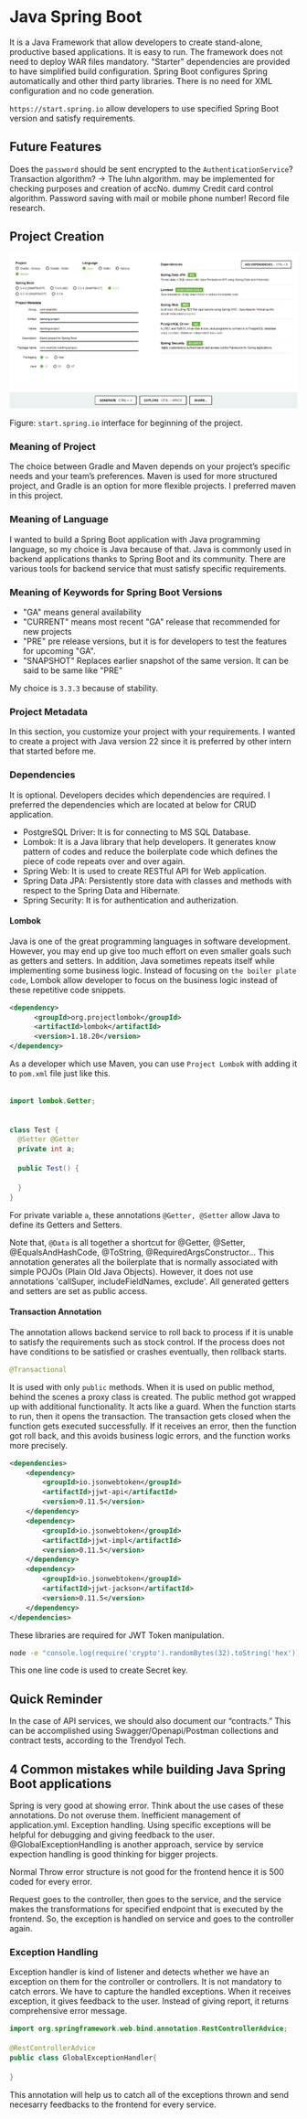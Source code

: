 # Java Spring Boot

It is a Java Framework that allow developers to create stand-alone, productive based applications. It is easy to run.
The framework does not need to deploy WAR files mandatory.
"Starter" dependencies are provided to have simplified build configuration.
Spring Boot configures Spring automatically and other third party libraries.
There is no need for XML configuration and no code generation.

`https://start.spring.io` allow developers to use specified Spring Boot version and satisfy requirements.

## Future Features
Does the `password` should be sent encrypted to the `AuthenticationService`?
Transaction algorithm? -> The luhn algorithm. may be implemented for checking purposes and creation of accNo.
dummy Credit card  control algorithm.
Password saving with mail or mobile phone number!
Record file research.

## Project Creation
![Project.png](readme_images%2FProject.png)

Figure: `start.spring.io` interface for beginning of the project.

### Meaning of Project
The choice between Gradle and Maven depends on your project’s specific needs and your team’s preferences.
Maven is used for more structured project, and Gradle is an option for more flexible projects. I preferred maven in this project.

### Meaning of Language
I wanted to build a Spring Boot application with Java programming language, so my choice is Java because of that.
Java is commonly used in backend applications thanks to Spring Boot and its community. There are various tools for
backend service that must satisfy specific requirements.


### Meaning of Keywords for Spring Boot Versions
- "GA" means general availability
- "CURRENT" means most recent "GA" release that recommended for new projects
- "PRE" pre release versions, but it is for developers to test the features for upcoming "GA".
- "SNAPSHOT" Replaces earlier snapshot of the same version. It can be said to be same like "PRE"

My choice is `3.3.3` because of stability.

### Project Metadata
In this section, you customize your project with your requirements. I wanted to create a project with Java version 22 since it is preferred by other intern that started before me.

### Dependencies
It is optional. Developers decides which dependencies are required. I preferred the dependencies which are located at below for CRUD application.

- PostgreSQL Driver: It is for connecting to MS SQL Database.
- Lombok: It is a Java library that help developers. It generates know pattern of codes and reduce the boilerplate code which defines the piece of code repeats over and over again.
- Spring Web: It is used to create RESTful API for Web application. 
- Spring Data JPA: Persistently store data with classes and methods with respect to the Spring Data and Hibernate.
- Spring Security: It is for authentication and autherization.
  
#### Lombok 
Java is one of the great programming languages in software development. However, you may end up give too much effort on even
smaller goals such as getters and setters. In addition, Java sometimes repeats itself while implementing some business logic. Instead of focusing on `the boiler plate code`, Lombok
allow developer to focus on the business logic instead of these repetitive code snippets.

```xml
<dependency>
      <groupId>org.projectlombok</groupId>
      <artifactId>lombok</artifactId>
      <version>1.18.20</version>
</dependency>
```

As a developer which use Maven, you can use `Project Lombok` with adding it to `pom.xml` file just like this.

```java

import lombok.Getter;


class Test {
  @Setter @Getter
  private int a;

  public Test() {

  }
}
```

For private variable `a`, these annotations `@Getter, @Setter` allow
Java to define its Getters and Setters.

Note that, `@Data` is all together a shortcut for @Getter, @Setter, @EqualsAndHashCode, @ToString, @RequiredArgsConstructor...
This annotation generates all the boilerplate that is normally associated with simple POJOs (Plain Old Java Objects).
However, it does not use annotations 'callSuper, includeFieldNames, exclude'. All generated getters and setters are set as public access.

#### Transaction Annotation
The annotation allows backend service to roll back to process if it is unable to satisfy the requirements such as
stock control. If the process does not have conditions to be satisfied or crashes eventually, then rollback starts.

```java
@Transactional
```

It is used with only `public` methods. When it is used on public method, behind the scenes a proxy class is created. The
public method got wrapped up with additional functionality. It acts like a guard. When the function starts to run,
then it opens the transaction. The transaction gets closed when the function gets executed successfully. If it receives an
error, then the function got roll back, and this avoids business logic errors, and the function works more precisely.

````xml
<dependencies>
    <dependency>
        <groupId>io.jsonwebtoken</groupId>
        <artifactId>jjwt-api</artifactId>
        <version>0.11.5</version>
    </dependency>
    <dependency>
        <groupId>io.jsonwebtoken</groupId>
        <artifactId>jjwt-impl</artifactId>
        <version>0.11.5</version>
    </dependency>
    <dependency>
        <groupId>io.jsonwebtoken</groupId>
        <artifactId>jjwt-jackson</artifactId>
        <version>0.11.5</version>
    </dependency>
</dependencies>
````
These libraries are required for JWT Token manipulation.


```bash
node -e "console.log(require('crypto').randomBytes(32).toString('hex'))"
```

This one line code is used to create Secret key.

## Quick Reminder
In the case of API services, we should also document our “contracts.” This can be accomplished using Swagger/Openapi/Postman collections and contract tests,
according to the Trendyol Tech.

## 4 Common mistakes while building Java Spring Boot applications
Spring is very good at showing error. Think about the use cases of these annotations. Do not overuse them.
Inefficient management of application.yml.
Exception handling. Using specific exceptions will be helpful for debugging and giving feedback to the user.
@GlobalExceptionHandling is another approach, service by service expection handling is good thinking for bigger
projects.

Normal Throw error structure is not good for the frontend hence it is 500 coded for every error.

Request goes to the controller, then goes to the service, and the service makes the transformations for
specified endpoint that is executed by the frontend. So, the exception is handled on service and goes to 
the controller again.


### Exception Handling
Exception handler is kind of listener and detects whether we have an exception on them for the controller or controllers.
It is not mandatory to catch errors. We have to capture the handled exceptions. When it receives exception,
it gives feedback to the user. Instead of giving report, it returns comprehensive error message.

```java
import org.springframework.web.bind.annotation.RestControllerAdvice;

@RestControllerAdvice
public class GlobalExceptionHandler{
    
}
```

This annotation will help us to catch all of the exceptions thrown and send necesarry feedbacks to the frontend for
every service.